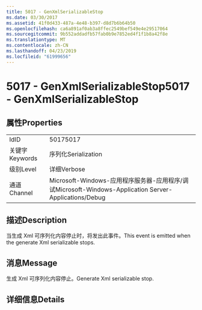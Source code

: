 ```yaml
---
title: 5017 - GenXmlSerializableStop
ms.date: 03/30/2017
ms.assetid: 41f0d433-487a-4e48-b397-d8d7b6b64b50
ms.openlocfilehash: ca6a891af0ab3a8ffec2549bef549e4e29517064
ms.sourcegitcommit: 9b552addadfb57fab0b9e7852ed4f1f1b8a42f8e
ms.translationtype: MT
ms.contentlocale: zh-CN
ms.lasthandoff: 04/23/2019
ms.locfileid: "61999656"
---
```

# <a name="5017---genxmlserializablestop"></a><span data-ttu-id="2a4d5-102">5017 - GenXmlSerializableStop</span><span class="sxs-lookup"><span data-stu-id="2a4d5-102">5017 - GenXmlSerializableStop</span></span>
## <a name="properties"></a><span data-ttu-id="2a4d5-103">属性</span><span class="sxs-lookup"><span data-stu-id="2a4d5-103">Properties</span></span>  
  
|||  
|-|-|  
|<span data-ttu-id="2a4d5-104">Id</span><span class="sxs-lookup"><span data-stu-id="2a4d5-104">ID</span></span>|<span data-ttu-id="2a4d5-105">5017</span><span class="sxs-lookup"><span data-stu-id="2a4d5-105">5017</span></span>|  
|<span data-ttu-id="2a4d5-106">关键字</span><span class="sxs-lookup"><span data-stu-id="2a4d5-106">Keywords</span></span>|<span data-ttu-id="2a4d5-107">序列化</span><span class="sxs-lookup"><span data-stu-id="2a4d5-107">Serialization</span></span>|  
|<span data-ttu-id="2a4d5-108">级别</span><span class="sxs-lookup"><span data-stu-id="2a4d5-108">Level</span></span>|<span data-ttu-id="2a4d5-109">详细</span><span class="sxs-lookup"><span data-stu-id="2a4d5-109">Verbose</span></span>|  
|<span data-ttu-id="2a4d5-110">通道</span><span class="sxs-lookup"><span data-stu-id="2a4d5-110">Channel</span></span>|<span data-ttu-id="2a4d5-111">Microsoft-Windows-应用程序服务器-应用程序/调试</span><span class="sxs-lookup"><span data-stu-id="2a4d5-111">Microsoft-Windows-Application Server-Applications/Debug</span></span>|  
  
## <a name="description"></a><span data-ttu-id="2a4d5-112">描述</span><span class="sxs-lookup"><span data-stu-id="2a4d5-112">Description</span></span>  
 <span data-ttu-id="2a4d5-113">当生成 Xml 可序列化内容停止时，将发出此事件。</span><span class="sxs-lookup"><span data-stu-id="2a4d5-113">This event is emitted when the generate Xml serializable stops.</span></span>  
  
## <a name="message"></a><span data-ttu-id="2a4d5-114">消息</span><span class="sxs-lookup"><span data-stu-id="2a4d5-114">Message</span></span>  
 <span data-ttu-id="2a4d5-115">生成 Xml 可序列化内容停止。</span><span class="sxs-lookup"><span data-stu-id="2a4d5-115">Generate Xml serializable stop.</span></span>  
  
## <a name="details"></a><span data-ttu-id="2a4d5-116">详细信息</span><span class="sxs-lookup"><span data-stu-id="2a4d5-116">Details</span></span>
